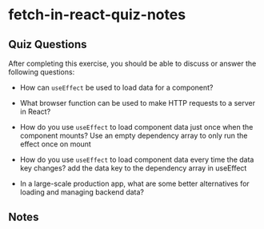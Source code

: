 # fetch-in-react-quiz-notes

## Quiz Questions

After completing this exercise, you should be able to discuss or answer the following questions:

- How can `useEffect` be used to load data for a component?

- What browser function can be used to make HTTP requests to a server in React?

- How do you use `useEffect` to load component data just once when the component mounts?
  Use an empty dependency array to only run the effect once on mount
- How do you use `useEffect` to load component data every time the data key changes?
  add the data key to the dependency array in useEffect
- In a large-scale production app, what are some better alternatives for loading and managing backend data?

## Notes
